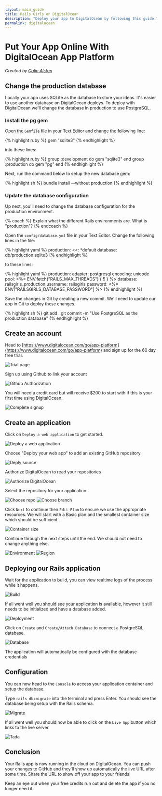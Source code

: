 ```yaml
---
layout: main_guide
title: Rails Girls on DigitalOcean
description: "Deploy your app to DigitalOcean by following this guide."
permalink: digitalocean
---
```


# Put Your App Online With DigitalOcean App Platform

*Created by [Colin Alston](https://github.com/calston)*

## Change the production database

Locally your app uses SQLite as the database to store your ideas. It's easier to use another database on DigitalOcean deploys. To deploy with DigitalOcean we'll change the database in production to use PostgreSQL.

### Install the pg gem

Open the `Gemfile` file in your Text Editor and change the following line:

{% highlight ruby %}
gem "sqlite3"
{% endhighlight %}

into these lines:

{% highlight ruby %}
group :development do
  gem "sqlite3"
end
group :production do
  gem "pg"
end
{% endhighlight %}

Next, run the command below to setup the new database gem:

{% highlight sh %}
bundle install --without production
{% endhighlight %}

### Update the database configuration

Up next, you'll need to change the database configuration for the production environment.

{% coach %}
Explain what the different Rails environments are. What is "production"?
{% endcoach %}

Open the `config/database.yml` file in your Text Editor. Change the following lines in the file:

{% highlight yaml %}
production:
  <<: *default
  database: db/production.sqlite3
{% endhighlight %}

to these lines:

{% highlight yaml %}
production:
  adapter: postgresql
  encoding: unicode
  pool: <%= ENV.fetch("RAILS_MAX_THREADS") { 5 } %>
  database: railsgirls_production
  username: railsgirls
  password: <%= ENV["RAILSGIRLS_DATABASE_PASSWORD"] %>
{% endhighlight %}

Save the changes in Git by creating a new commit. We'll need to update our app in Git to deploy these changes.

{% highlight sh %}
git add .
git commit -m "Use PostgreSQL as the production database"
{% endhighlight %}

## Create an account

Head to [https://www.digitalocean.com/go/app-platform](https://www.digitalocean.com/go/app-platform) and sign up for the 60 day free trial.

![Trial page](/images/digitalocean/1.png)

Sign up using Github to link your account

![Github Authorization](/images/digitalocean/githuboauth.png)

You will need a credit card but will receive $200 to start with if this is your first time using DigitalOcean.

![Complete signup](/images/digitalocean/2.png)

## Create an application

Click on `Deploy a web application` to get started.

![Deploy a web application](/images/digitalocean/create-app-1.png)

Choose "Deploy your web app" to add an existing GitHub repository

![Deply source](/images/digitalocean/create-app-2.png)

Authorize DigitalOcean to read your repositories

![Authorize DigitalOcean](/images/digitalocean/create-app-3.png)

Select the repository for your application

![Choose repo](/images/digitalocean/create-app-4.png)
![Choose branch](/images/digitalocean/create-app-5.png)

Click `Next` to continue then `Edit Plan` to ensure we use the appropriate resources. We will start with a Basic plan and the smallest container size which should be sufficient.

![Container size](/images/digitalocean/create-app-7.png)

Continue through the next steps until the end. We should not need to change anything else.

![Environment](/images/digitalocean/create-app-8.png)
![Region](/images/digitalocean/create-app-9.png)

## Deploying our Rails application

Wait for the application to build, you can view realtime logs of the process while it happens.

![Build](/images/digitalocean/building.png)

If all went well you should see your application is available, however it still needs to be initialized and have a database added.

![Deployment](/images/digitalocean/deploy.png)

Click on `Create` and `Create/Attach Database` to connect a PostgreSQL database.

![Database](/images/digitalocean/database.png)

The application will automatically be configured with the database credentials

## Configuration
You can now head to the `Console` to access your application container and setup the database.

Type `rails db:migrate` into the terminal and press Enter. You should see the database being setup with the Rails schema.

![Migrate](/images/digitalocean/migrate.png)

If all went well you should now be able to click on the `Live App` button which links to the live server.

![Tada](/images/digitalocean/fin.png)

## Conclusion

Your Rails app is now running in the cloud on DigitalOcean. You can push your changes to GitHub and they'll show up automatically the live URL after some time. Share the URL to show off your app to your friends!

Keep an eye out when your free credits run out and delete the app if you no longer need it.
